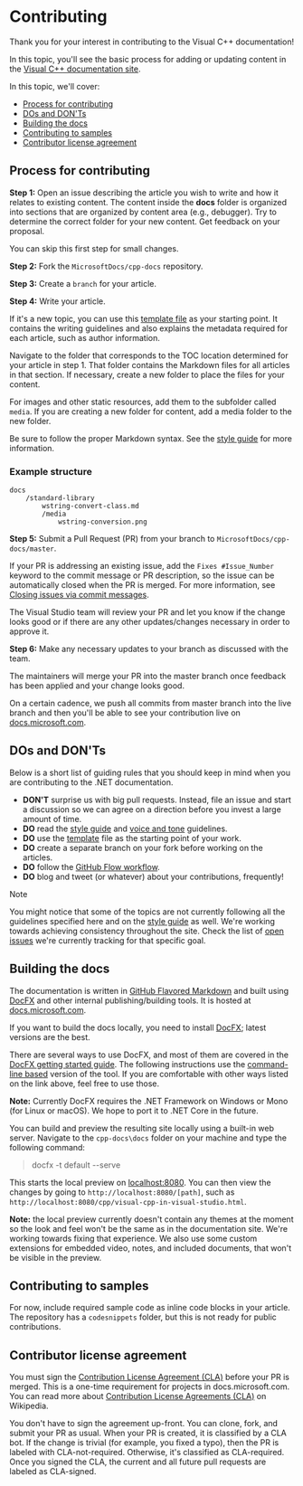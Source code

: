 # Contributing

Thank you for your interest in contributing to the Visual C++ documentation!

In this topic, you'll see the basic process for adding or updating content in the [Visual C++ documentation site](https://docs.microsoft.com/cpp).

In this topic, we'll cover:

* [Process for contributing](#process-for-contributing)
* [DOs and DON'Ts](#dos-and-donts)
* [Building the docs](#building-the-docs)
* [Contributing to samples](#contributing-to-samples)
* [Contributor license agreement](#contributor-license-agreement)

## Process for contributing

**Step 1:** Open an issue describing the article you wish to write and how it relates to existing content.
The content inside the **docs** folder is organized into sections that are organized by content area (e.g., debugger). Try to determine the correct folder for your new content. Get feedback on your proposal.

You can skip this first step for small changes.

**Step 2:** Fork the `MicrosoftDocs/cpp-docs` repository.

**Step 3:** Create a `branch` for your article.

**Step 4:** Write your article.

If it's a new topic, you can use this [template file](./styleguide/template.md) as your starting point. It contains the writing guidelines and also explains the metadata required for each article, such as author information.

Navigate to the folder that corresponds to the TOC location determined for your article in step 1.
That folder contains the Markdown files for all articles in that section. If necessary, create a new folder to place the files for your content.

For images and other static resources, add them to the subfolder called `media`. If you are creating a new folder for content, add a media folder to the new folder.

Be sure to follow the proper Markdown syntax. See the [style guide](./styleguide/template.md) for more information.

### Example structure

```
docs
    /standard-library
        wstring-convert-class.md
        /media
            wstring-conversion.png
```

**Step 5:** Submit a Pull Request (PR) from your branch to `MicrosoftDocs/cpp-docs/master`.

If your PR is addressing an existing issue, add the `Fixes #Issue_Number` keyword to the commit message or PR description, so the issue can be automatically closed when the PR is merged. For more information, see [Closing issues via commit messages](https://help.github.com/articles/closing-issues-via-commit-messages/).

The Visual Studio team will review your PR and let you know if the change looks good or if there are any other updates/changes necessary in order to approve it.

**Step 6:** Make any necessary updates to your branch as discussed with the team.

The maintainers will merge your PR into the master branch once feedback has been applied and your change looks good.

On a certain cadence, we push all commits from master branch into the live branch and then you'll be able to see your contribution live on [docs.microsoft.com](https://docs.microsoft.com/cpp/).

## DOs and DON'Ts

Below is a short list of guiding rules that you should keep in mind when you are contributing to the .NET documentation.

- **DON'T** surprise us with big pull requests. Instead, file an issue and start a discussion so we can agree on a direction before you invest a large amount of time.
- **DO** read the [style guide](./styleguide/template.md) and [voice and tone](./styleguide/voice-tone.md) guidelines.
- **DO** use the [template](./styleguide/template.md) file as the starting point of your work.
- **DO** create a separate branch on your fork before working on the articles.
- **DO** follow the [GitHub Flow workflow](https://guides.github.com/introduction/flow/).
- **DO** blog and tweet (or whatever) about your contributions, frequently!

> [!NOTE]
> You might notice that some of the topics are not currently following all the guidelines specified here and on the [style guide](./styleguide/template.md) as well. We're working towards achieving consistency throughout the site. Check the list of [open issues](https://github.com/MicrosoftDocs/cpp-docs/issues?q=is%3Aissue+is%3Aopen+label%3Aguidelines-adherence) we're currently tracking for that specific goal.

## Building the docs

The documentation is written in [GitHub Flavored Markdown](https://help.github.com/categories/writing-on-github/) and built using [DocFX](https://dotnet.github.io/docfx/) and other internal publishing/building tools. It is hosted at [docs.microsoft.com](https://docs.microsoft.com/).

If you want to build the docs locally, you need to install [DocFX](https://dotnet.github.io/docfx/); latest versions are the best.

There are several ways to use DocFX, and most of them are covered in the [DocFX getting started guide](https://dotnet.github.io/docfx/tutorial/docfx_getting_started.html). The following instructions use the [command-line based](https://dotnet.github.io/docfx/tutorial/docfx_getting_started.html#2-use-docfx-as-a-command-line-tool) version of the tool. If you are comfortable with other ways listed on the link above, feel free to use those.

**Note:** Currently DocFX requires the .NET Framework on Windows or Mono (for Linux or macOS). We hope to port it to .NET Core in the future.

You can build and preview the resulting site locally using a built-in web server. Navigate to the `cpp-docs\docs` folder on your machine and type the following command:

> docfx -t default --serve

This starts the local preview on [localhost:8080](http://localhost:8080). You can then view the changes by going to `http://localhost:8080/[path]`, such as `http://localhost:8080/cpp/visual-cpp-in-visual-studio.html`.

**Note:** the local preview currently doesn't contain any themes at the moment so the look and feel won't be the same as in the documentation site. We're working towards fixing that experience. We also use some custom extensions for embedded video, notes, and included documents, that won't be visible in the preview.

## Contributing to samples

For now, include required sample code as inline code blocks in your article. The repository has a `codesnippets` folder, but this is not ready for public contributions.

## Contributor license agreement

You must sign the [Contribution License Agreement (CLA)](LICENSE) before your PR is merged. This is a one-time requirement for projects in docs.microsoft.com. You can read more about [Contribution License Agreements (CLA)](https://en.wikipedia.org/wiki/Contributor_License_Agreement) on Wikipedia.

You don't have to sign the agreement up-front. You can clone, fork, and submit your PR as usual. When your PR is created, it is classified by a CLA bot. If the change is trivial (for example, you fixed a typo), then the PR is labeled with CLA-not-required. Otherwise, it's classified as CLA-required. Once you signed the CLA, the current and all future pull requests are labeled as CLA-signed.
